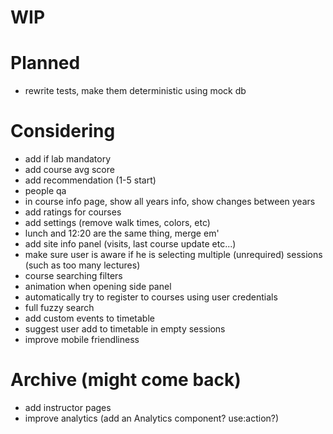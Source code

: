 # WIP

# Planned

- rewrite tests, make them deterministic using mock db

# Considering

- add if lab mandatory
- add course avg score
- add recommendation (1-5 start)
- people qa
- in course info page, show all years info, show changes between years
- add ratings for courses
- add settings (remove walk times, colors, etc)
- lunch and 12:20 are the same thing, merge em'
- add site info panel (visits, last course update etc...)
- make sure user is aware if he is selecting multiple (unrequired) sessions (such as too many lectures)
- course searching filters
- animation when opening side panel
- automatically try to register to courses using user credentials
- full fuzzy search
- add custom events to timetable
- suggest user add to timetable in empty sessions
- improve mobile friendliness

# Archive (might come back)

- add instructor pages
- improve analytics (add an Analytics component? use:action?)
